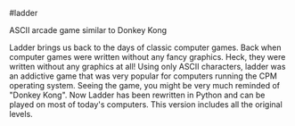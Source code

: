 #ladder

ASCII arcade game similar to Donkey Kong

Ladder brings us back to the days of classic computer games. Back when computer games were written without any fancy graphics. Heck, they were written without any graphics at all!
Using only ASCII characters, ladder was an addictive game that was very popular for computers running the CPM operating system. Seeing the game, you might be very much reminded of "Donkey Kong".
Now Ladder has been rewritten in Python and can be played on most of today's computers. This version includes all the original levels.
